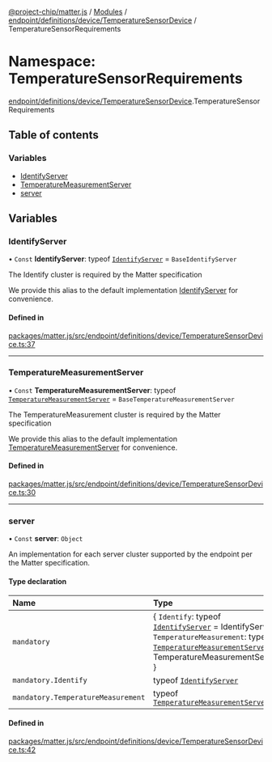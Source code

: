 [@project-chip/matter.js](../README.md) / [Modules](../modules.md) / [endpoint/definitions/device/TemperatureSensorDevice](endpoint_definitions_device_TemperatureSensorDevice.md) / TemperatureSensorRequirements

# Namespace: TemperatureSensorRequirements

[endpoint/definitions/device/TemperatureSensorDevice](endpoint_definitions_device_TemperatureSensorDevice.md).TemperatureSensorRequirements

## Table of contents

### Variables

- [IdentifyServer](endpoint_definitions_device_TemperatureSensorDevice.TemperatureSensorRequirements.md#identifyserver)
- [TemperatureMeasurementServer](endpoint_definitions_device_TemperatureSensorDevice.TemperatureSensorRequirements.md#temperaturemeasurementserver)
- [server](endpoint_definitions_device_TemperatureSensorDevice.TemperatureSensorRequirements.md#server)

## Variables

### IdentifyServer

• `Const` **IdentifyServer**: typeof [`IdentifyServer`](behavior_definitions_identify_export.IdentifyServer.md) = `BaseIdentifyServer`

The Identify cluster is required by the Matter specification

We provide this alias to the default implementation [IdentifyServer](endpoint_definitions_device_TemperatureSensorDevice.TemperatureSensorRequirements.md#identifyserver) for convenience.

#### Defined in

[packages/matter.js/src/endpoint/definitions/device/TemperatureSensorDevice.ts:37](https://github.com/project-chip/matter.js/blob/2d9f2165d2672864fda3496a6d0d5f93597f82c6/packages/matter.js/src/endpoint/definitions/device/TemperatureSensorDevice.ts#L37)

___

### TemperatureMeasurementServer

• `Const` **TemperatureMeasurementServer**: typeof [`TemperatureMeasurementServer`](../classes/behavior_definitions_temperature_measurement_export.TemperatureMeasurementServer.md) = `BaseTemperatureMeasurementServer`

The TemperatureMeasurement cluster is required by the Matter specification

We provide this alias to the default implementation [TemperatureMeasurementServer](endpoint_definitions_device_TemperatureSensorDevice.TemperatureSensorRequirements.md#temperaturemeasurementserver) for convenience.

#### Defined in

[packages/matter.js/src/endpoint/definitions/device/TemperatureSensorDevice.ts:30](https://github.com/project-chip/matter.js/blob/2d9f2165d2672864fda3496a6d0d5f93597f82c6/packages/matter.js/src/endpoint/definitions/device/TemperatureSensorDevice.ts#L30)

___

### server

• `Const` **server**: `Object`

An implementation for each server cluster supported by the endpoint per the Matter specification.

#### Type declaration

| Name | Type |
| :------ | :------ |
| `mandatory` | \{ `Identify`: typeof [`IdentifyServer`](behavior_definitions_identify_export.IdentifyServer.md) = IdentifyServer; `TemperatureMeasurement`: typeof [`TemperatureMeasurementServer`](../classes/behavior_definitions_temperature_measurement_export.TemperatureMeasurementServer.md) = TemperatureMeasurementServer } |
| `mandatory.Identify` | typeof [`IdentifyServer`](behavior_definitions_identify_export.IdentifyServer.md) |
| `mandatory.TemperatureMeasurement` | typeof [`TemperatureMeasurementServer`](../classes/behavior_definitions_temperature_measurement_export.TemperatureMeasurementServer.md) |

#### Defined in

[packages/matter.js/src/endpoint/definitions/device/TemperatureSensorDevice.ts:42](https://github.com/project-chip/matter.js/blob/2d9f2165d2672864fda3496a6d0d5f93597f82c6/packages/matter.js/src/endpoint/definitions/device/TemperatureSensorDevice.ts#L42)
